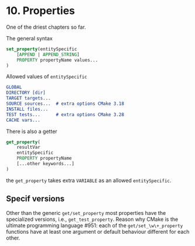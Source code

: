 # 10. Properties
One of the driest chapters so far.

The general syntax
```cmake
set_property(entitySpecific
    [APPEND | APPEND_STRING]
    PROPERTY propertyName values...
)
```
Allowed values of `entitySpecific`
```cmake
GLOBAL
DIRECTORY [dir]
TARGET targets...
SOURCE sources...  # extra options CMake 3.18
INSTALL files...
TEST tests...      # extra options CMake 3.28
CACHE vars...
```

There is also a getter
```cmake
get_property(
    resultVar 
    entitySpecific
    PROPERTY propertyName
    [...other keywords...]
)
```
the `get_property` takes extra `VARIABLE` as an allowed `entitySpecific`.

## Specif versions
Other than the generic `get/set_property` most properties have the specialized
versions, i.e., `get_test_property`. Reason why CMake is the ultimate
programming language #951: each of the `get/set_\w\+_property` functions have
at least one argument or default behaviour different for each other.
